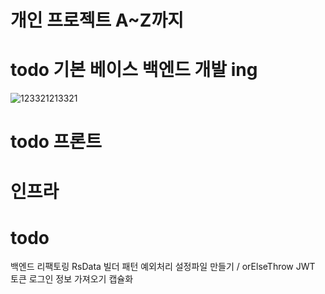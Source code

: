 # 개인 프로젝트 A~Z까지

# todo 기본 베이스 백엔드 개발 ing

  ![123321213321](https://github.com/user-attachments/assets/6a55689b-c96e-4a51-9b69-e6f94e8f3950)

# todo 프론트

# 인프라


# todo 
  백엔드 리팩토링
  RsData
  빌더 패턴
  예외처리 설정파일 만들기 / orElseThrow
  JWT 토큰 로그인 정보 가져오기 캡슐화

  
